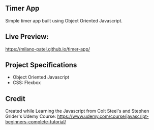 ## Timer App

Simple timer app built using Object Oriented Javascript.

## Live Preview:

https://milano-patel.github.io/timer-app/

## Project Specifications

- Object Oriented Javascript
- CSS: Flexbox

## Credit

Created while Learning the Javascript from Colt Steel's and Stephen Grider's Udemy Course: https://www.udemy.com/course/javascript-beginners-complete-tutorial/
